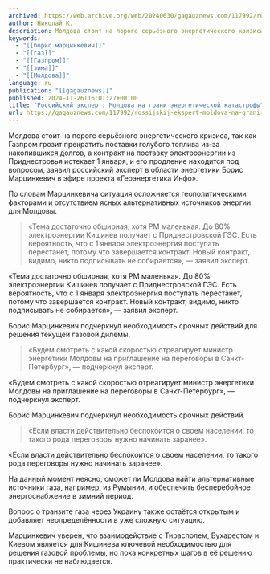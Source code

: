 ```yaml
---
archived: https://web.archive.org/web/20240630/gagauznews.com/117992/rossijskij-ekspert-moldova-na-grani-energeticheskij-katastrofy.html
author: Николай К.
description: Молдова стоит на пороге серьёзного энергетического кризиса, так как Газпром грозит прекратить поставки голубого топлива из-за накопившихся долгов, а контракт на поставку электроэнергии из Приднестровья истекает 1 января, и его продление находится под вопросом, заявил российский эксперт в области энергетики Борис Марцинкевич в эфире проекта «Геоэнергетика Инфо». По словам Марцинкевича ситуация осложняется геополитическими факторами и отсутствием ясных альтернативных источников энергии для Молдовы. «Тема достаточно обширная, хотя РМ маленькая. До 80% электроэнергии Кишинев получает с Приднестровской ГЭС. Есть вероятность, что с 1 января электроэнергия поступать перестанет, потому что завершается контракт. Новый контракт, видимо, никто подписывать не собирается», — заявил эксперт. Борис […]
keywords:
  - "[[борис марцинкевич]]"
  - "[[газ]]"
  - "[[Газпром]]"
  - "[[зима]]"
  - "[[Молдова]]"
language: ru
publication: "[[gagauznews]]"
published: 2024-11-26T16:01:27+00:00
title: "Российский эксперт: Молдова на грани энергетической катастрофы"
url: https://gagauznews.com/117992/rossijskij-ekspert-moldova-na-grani-energeticheskij-katastrofy.html
---
```


Молдова стоит на пороге серьёзного энергетического кризиса, так как Газпром грозит прекратить поставки голубого топлива из-за накопившихся долгов, а контракт на поставку электроэнергии из Приднестровья истекает 1 января, и его продление находится под вопросом, заявил российский эксперт в области энергетики Борис Марцинкевич в эфире проекта «Геоэнергетика Инфо».

По словам Марцинкевича ситуация осложняется геополитическими факторами и отсутствием ясных альтернативных источников энергии для Молдовы.

> «Тема достаточно обширная, хотя РМ маленькая. До 80% электроэнергии Кишинев получает с Приднестровской ГЭС. Есть вероятность, что с 1 января электроэнергия поступать перестанет, потому что завершается контракт. Новый контракт, видимо, никто подписывать не собирается», — заявил эксперт.

«Тема достаточно обширная, хотя РМ маленькая. До 80% электроэнергии Кишинев получает с Приднестровской ГЭС. Есть вероятность, что с 1 января электроэнергия поступать перестанет, потому что завершается контракт. Новый контракт, видимо, никто подписывать не собирается», — заявил эксперт.

Борис Марцинкевич подчеркнул необходимость срочных действий для решения текущей газовой дилемы.

> «Будем смотреть с какой скоростью отреагирует министр энергетики Молдовы на приглашение на переговоры в Санкт-Петербург», — подчеркнул эксперт.

«Будем смотреть с какой скоростью отреагирует министр энергетики Молдовы на приглашение на переговоры в Санкт-Петербург», — подчеркнул эксперт.

Борис Марцинкевич подчеркнул необходимость срочных действий.

> «Если власти действительно беспокоится о своем населении, то такого рода переговоры нужно начинать заранее».

«Если власти действительно беспокоится о своем населении, то такого рода переговоры нужно начинать заранее».

На данный момент неясно, сможет ли Молдова найти альтернативные источники газа, например, из Румынии, и обеспечить бесперебойное энергоснабжение в зимний период.

Вопрос о транзите газа через Украину также остаётся открытым и добавляет неопределённости в уже сложную ситуацию.

Марцинкевич уверен, что взаимодействие с Тирасполем, Бухарестом и Киевом является для Кишинева ключевой необходимостью для решения газовой проблемы, но пока конкретных шагов в её решению практически не наблюдается.